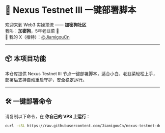 # 🚀 Nexus Testnet III 一键部署脚本

欢迎来到 Web3 实操顶流 —— **加密狗社区**  
我叫：**加密狗**，5年老韭菜 🍃  
📍 我的 X（推特）：[@JiamigouCn](https://x.com/JiamigouCn)

---

## 📦 本项目功能

本仓库提供 Nexus Testnet III 节点一键部署脚本，适合小白、老韭菜轻松上手，部署后支持自动重启守护，安全稳定运行。

---

## 🛠 一键部署命令

请复制以下命令，在 **你自己的 VPS 上运行**：

```bash
curl -sSL https://raw.githubusercontent.com/JiamigouCn/nexus-testnet-deploy/main/deploy-nexus.sh | bash
